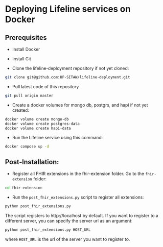 # Deploying Lifeline services on Docker

## Prerequisites
- Install Docker
- Install Git

- Clone the lifeline-deployment repository if not yet cloned:
```bash
git clone git@github.com:UP-SITAW/lifeline-deployment.git
```
- Pull latest code of this repository
```bash
git pull origin master
```
- Create a docker volumes for mongo db, postgrs, and hapi if not yet created:
```bash
docker volume create mongo-db
docker volume create postgres-data
docker volume create hapi-data
```

- Run the Lifeline service using this command:
```bash
docker compose up -d
```

## Post-Installation:
- Register all FHIR extensions in the fhir-extension folder. Go to the `fhir-extension` folder:
```bash
cd fhir-extension
```
- Run the `post_fhir_extensions.py` script to register all extensions:
```bash
python post_fhir_extensions.py
```
The script registers to http://localhost by default. If you want to register to a different server, you can specify the server url as an argument:
```bash
python post_fhir_extensions.py HOST_URL
```
where `HOST_URL` is the url of the server you want to register to.